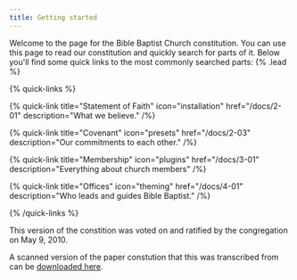 ```yaml
---
title: Getting started
---
```


Welcome to the page for the Bible Baptist Church constitution. You can use this page to read our constitution and quickly search for parts of it.  Below you'll find some quick links to the most commonly searched parts: {% .lead %}

{% quick-links %}

{% quick-link title="Statement of Faith" icon="installation" href="/docs/2-01" description="What we believe." /%}

{% quick-link title="Covenant" icon="presets" href="/docs/2-03" description="Our commitments to each other." /%}

{% quick-link title="Membership" icon="plugins" href="/docs/3-01" description="Everything about church members" /%}

{% quick-link title="Offices" icon="theming" href="/docs/4-01" description="Who leads and guides Bible Baptist." /%}

{% /quick-links %}

This version of the constition was voted on and ratified by the congregation on May 9, 2010.

A scanned version of the paper constution that this was transcribed from can be [downloaded here](https://biblebaptistmattoon.org/documents/constitution.pdf).


